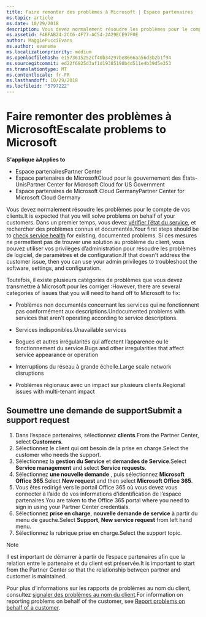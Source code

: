 ```yaml
---
title: Faire remonter des problèmes à Microsoft | Espace partenaires
ms.topic: article
ms.date: 10/29/2018
description: Vous devez normalement résoudre les problèmes pour le compte de vos clients.
ms.assetid: F4BFAB24-2CC6-4F77-AC54-2A29ECE97F0E
author: MaggiePucciEvans
ms.author: evansma
ms.localizationpriority: medium
ms.openlocfilehash: e1573615252cf40b34297be8666aa56d3b2b1f94
ms.sourcegitcommit: ed22f6825d3af1d19385198b4d511e4b39d5e353
ms.translationtype: MT
ms.contentlocale: fr-FR
ms.lasthandoff: 10/29/2018
ms.locfileid: "5797222"
---
```

# <a name="escalate-problems-to-microsoft"></a><span data-ttu-id="9f302-103">Faire remonter des problèmes à Microsoft</span><span class="sxs-lookup"><span data-stu-id="9f302-103">Escalate problems to Microsoft</span></span>

**<span data-ttu-id="9f302-104">S'applique à</span><span class="sxs-lookup"><span data-stu-id="9f302-104">Applies to</span></span>**

-  <span data-ttu-id="9f302-105">Espace partenaires</span><span class="sxs-lookup"><span data-stu-id="9f302-105">Partner Center</span></span>
-  <span data-ttu-id="9f302-106">Espace partenaires de MicrosoftCloud pour le gouvernement des États-Unis</span><span class="sxs-lookup"><span data-stu-id="9f302-106">Partner Center for Microsoft Cloud for US Government</span></span>
-  <span data-ttu-id="9f302-107">Espace partenaires de Microsoft Cloud Germany</span><span class="sxs-lookup"><span data-stu-id="9f302-107">Partner Center for Microsoft Cloud Germany</span></span>

<span data-ttu-id="9f302-108">Vous devez normalement résoudre les problèmes pour le compte de vos clients.</span><span class="sxs-lookup"><span data-stu-id="9f302-108">It is expected that you will solve problems on behalf of your customers.</span></span> <span data-ttu-id="9f302-109">Dans un premier temps, vous devez [vérifier l’état du service](check-service-health.md), et rechercher des problèmes connus et documentés.</span><span class="sxs-lookup"><span data-stu-id="9f302-109">Your first steps should be to [check service health](check-service-health.md) for existing, documented problems.</span></span> <span data-ttu-id="9f302-110">Si ces mesures ne permettent pas de trouver une solution au problème du client, vous pouvez utiliser vos privilèges d’administration pour résoudre les problèmes de logiciel, de paramètres et de configuration.</span><span class="sxs-lookup"><span data-stu-id="9f302-110">If that doesn't address the customer issue, then you can use your admin privileges to troubleshoot the software, settings, and configuration.</span></span>

<span data-ttu-id="9f302-111">Toutefois, il existe plusieurs catégories de problèmes que vous devez transmettre à Microsoft pour les corriger :</span><span class="sxs-lookup"><span data-stu-id="9f302-111">However, there are several categories of issues that you will need to hand off to Microsoft to fix:</span></span>

-   <span data-ttu-id="9f302-112">Problèmes non documentés concernant les services qui ne fonctionnent pas conformément aux descriptions.</span><span class="sxs-lookup"><span data-stu-id="9f302-112">Undocumented problems with services that aren't operating according to service descriptions.</span></span>

-   <span data-ttu-id="9f302-113">Services indisponibles.</span><span class="sxs-lookup"><span data-stu-id="9f302-113">Unavailable services</span></span>

-   <span data-ttu-id="9f302-114">Bogues et autres irrégularités qui affectent l’apparence ou le fonctionnement du service.</span><span class="sxs-lookup"><span data-stu-id="9f302-114">Bugs and other irregularities that affect service appearance or operation</span></span>

-   <span data-ttu-id="9f302-115">Interruptions du réseau à grande échelle.</span><span class="sxs-lookup"><span data-stu-id="9f302-115">Large scale network disruptions</span></span>

-   <span data-ttu-id="9f302-116">Problèmes régionaux avec un impact sur plusieurs clients.</span><span class="sxs-lookup"><span data-stu-id="9f302-116">Regional issues with multi-tenant impact</span></span>

## <a name="submit-a-support-request"></a><span data-ttu-id="9f302-117">Soumettre une demande de support</span><span class="sxs-lookup"><span data-stu-id="9f302-117">Submit a support request</span></span>

1. <span data-ttu-id="9f302-118">Dans l’espace partenaires, sélectionnez **clients**.</span><span class="sxs-lookup"><span data-stu-id="9f302-118">From the Partner Center, select **Customers**.</span></span>
2. <span data-ttu-id="9f302-119">Sélectionnez le client qui ont besoin de la prise en charge.</span><span class="sxs-lookup"><span data-stu-id="9f302-119">Select the customer who needs the support.</span></span>
3. <span data-ttu-id="9f302-120">Sélectionnez la **gestion du Service** et **demandes de Service**.</span><span class="sxs-lookup"><span data-stu-id="9f302-120">Select **Service management** and select **Service requests**.</span></span>
4. <span data-ttu-id="9f302-121">Sélectionnez **une nouvelle demande** , puis sélectionnez **Microsoft Office 365**.</span><span class="sxs-lookup"><span data-stu-id="9f302-121">Select **New request** and then select **Microsoft Office 365**.</span></span>
5. <span data-ttu-id="9f302-122">Vous êtes redirigé vers le portail Office 365 où vous devez vous connecter à l’aide de vos informations d’identification de l’espace partenaires.</span><span class="sxs-lookup"><span data-stu-id="9f302-122">You are taken to the Office 365 portal where you need to sign in using your Partner Center credentials.</span></span>
6. <span data-ttu-id="9f302-123">Sélectionnez **prise en charge**, **nouvelle demande de service** à partir du menu de gauche.</span><span class="sxs-lookup"><span data-stu-id="9f302-123">Select **Support**, **New service request** from left hand menu.</span></span>
7. <span data-ttu-id="9f302-124">Sélectionnez la rubrique prise en charge.</span><span class="sxs-lookup"><span data-stu-id="9f302-124">Select the support topic.</span></span>

>[!NOTE]
><span data-ttu-id="9f302-125">Il est important de démarrer à partir de l’espace partenaires afin que la relation entre le partenaire et du client est préservée.</span><span class="sxs-lookup"><span data-stu-id="9f302-125">It is important to start from the Partner Center so that the relationship between partner and customer is maintained.</span></span> 


<span data-ttu-id="9f302-126">Pour plus d’informations sur les rapports de problèmes au nom du client, consultez [signaler des problèmes au nom du client](report-problems-on-behalf-of-a-customer.md).</span><span class="sxs-lookup"><span data-stu-id="9f302-126">For information on reporting problems on behalf of the customer, see [Report problems on behalf of a customer](report-problems-on-behalf-of-a-customer.md).</span></span>

 

 



